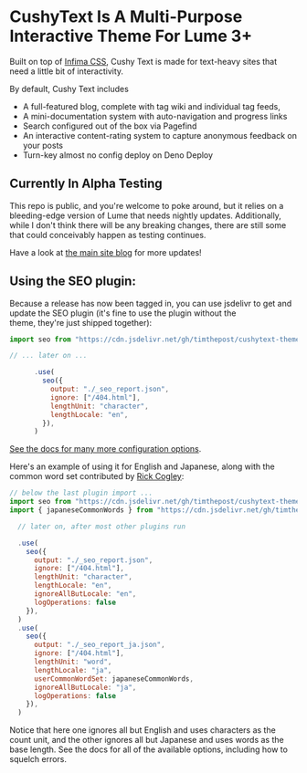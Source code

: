 # CushyText Is A Multi-Purpose Interactive Theme For Lume 3+

Built on top of [Infima CSS][1], Cushy Text is made for text-heavy
sites that need a little bit of interactivity. 

By default, Cushy Text includes 

 - A full-featured blog, complete with tag wiki and individual tag feeds, 
 - A mini-documentation system with auto-navigation and progress links
 - Search configured out of the box via Pagefind
 - An interactive content-rating system to capture anonymous feedback on your 
   posts
 - Turn-key almost no config deploy on Deno Deploy

## Currently In Alpha Testing

This repo is public, and you're welcome to poke around, but it relies on 
a bleeding-edge version of Lume that needs nightly updates. Additionally, 
while I don't think there will be any breaking changes, there are still
some that could conceivably happen as testing continues.

Have a look at [the main site blog](https://cushytext.deno.dev/blog/) for
more updates!

## Using the SEO plugin:

Because a release has now been tagged in, you can use jsdelivr to get
and update the SEO plugin (it's fine to use the plugin without the  
theme, they're just shipped together):

```js
import seo from "https://cdn.jsdelivr.net/gh/timthepost/cushytext-theme@latest/src/_plugins/seo/mod.ts";

// ... later on ...

      .use(
        seo({
          output: "./_seo_report.json",
          ignore: ["/404.html"],
          lengthUnit: "character",
          lengthLocale: "en",
        }),
      )
```

[See the docs for many more configuration options](https://cushytext.deno.dev/docs/theme-plugins/#simple-seo).

Here's an example of using it for English and Japanese, along with the
common word set contributed by [Rick Cogley](https://github.com/RickCogley):

```js
// below the last plugin import ...
import seo from "https://cdn.jsdelivr.net/gh/timthepost/cushytext-theme@latest/src/_plugins/seo/mod.ts";
import { japaneseCommonWords } from "https://cdn.jsdelivr.net/gh/timthepost/cushytext-theme@latest/src/_plugins/seo/japanese_common_words.js";

  // later on, after most other plugins run

  .use(
    seo({
      output: "./_seo_report.json",
      ignore: ["/404.html"],
      lengthUnit: "character",
      lengthLocale: "en",
      ignoreAllButLocale: "en",
      logOperations: false
    }),
  )
  .use(
    seo({
      output: "./_seo_report_ja.json",
      ignore: ["/404.html"],
      lengthUnit: "word",
      lengthLocale: "ja",
      userCommonWordSet: japaneseCommonWords,
      ignoreAllButLocale: "ja",
      logOperations: false
    }),
  )
```

Notice that here one ignores all but English and uses characters as the count unit, and 
the other ignores all but Japanese and uses words as the base length. See the docs for 
all of the available options, including how to squelch errors.

  [1]: https://infima.dev
